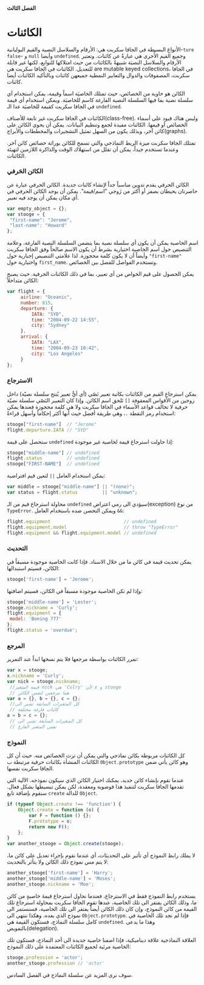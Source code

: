 #### الفصل الثالث

# الكائنات

الأنواع البسيطة في الجافا سكربت هي: الأرقام والسلاسل النصية والقيم البوليانية-`ture` `false`- و `null` وأيضا `undefined`. وجميع القيم الأُخرى هي عبارةٌ عن كائنات. وتعتبر الأرقام والسلاسل النصيَة شبيهةً بالكائنات من حيث امتلاكها للتوابع، لكنها غير قابلة للتعديل. الكائنات في الجافا سكربت هي  are mutable keyed collections، في الجافا سكربت، المصفوفات والدوال والتعابير النمطية جميعهن كائنات وبالتأكيد الكائنات أيضا كائنات. 

الكائن هو حاوية من الخصائص، حيث تمتلك الخاصيَة اسماً وقيمة، يمكن استخدام أي سلسلة نصية بما فيها السلسلة النصية الفارغة كاسم للخاصيَة. ويمكن استخدام أي قيمة في الجافا سكربت كقيمة للخاصيَة عدا الـ `undefined`. 

الكائنات في الجافا سكربت غير تابعة للأصناف(class-free). وليس هناك قيود على أسماء الخصائص أو قيمها. الكائنات مفيدة لجمع وتنظيم البيانات. يمكن أن يحوي الكائن على كائن آخر، وبذلك يكون من السهل تمثيل التشجيرات والمخططات والأبراج(graphs).

تمتلك الجافا سكربت ميزة الربط النماذجي والتي تسمح للكائن بوراثة خصائص كائن آخر. وعندما تستخدم جيداً، يمكن أن تقلل من استهلاك الوقت والذاكرة اللازمين لتهيئة الكائنات.

### الكائن الحَرفي

الكائن الحرفي يقدم تدوين مناسباً جداً لإنشاء كائنات جديدة. الكائن الحرفي عبارة عن حاصرتان يحيطان بصفر أو أكثر من زَوجي "اسم/قيمة". يمكن أن يوجد الكائن الحرفي في أي مكان يمكن أن يوجد فيه تعبير.

```javascript
var empty_object = {};
var stooge = {
 "first-name": "Jerome",
 "last-name": "Howard"
};
```

اسم الخاصية يمكن أن يكون أي سلسلة نصية بما يتضمن السلسلة النصية الفارغة، وعلامة التنصيص حول اسم الخاصية اختيارية بشرط أن يكون الاسم صالحاً وفق الجافا سكربت وأيضاً أن لا يكون كلمة محجوزة. لذا علامتي التنصيص إجبارية حول `"first-name"` واختيارية حول `first_name`. وتستخدم الفواصل للفصل بين الخصائص.

يمكن الحصول على قيم الخواص من أي تعبير، بما في ذلك الكائنات الحرفية. حيث يصبح الكائن متداخلاً:

```javascript
var flight = {
     airline: "Oceanic",
     number: 815,
     departure: {
         IATA: "SYD",
         time: "2004-09-22 14:55",
         city: "Sydney"
     },
     arrival: {
         IATA: "LAX",
         time: "2004-09-23 10:42",
         city: "Los Angeles"
     }
};
```

### الاسترجاع

يمكن استرجاع القيم من الكائنات بكاتبة تعبير نَصّي (أي أيٌّ تعبير يٌنتج سلسلة نصيّة) داخل زوجين من الأقواس المعقوفة `[]` تَلحق اسم الكائن. وإذا كان التعبير النَصّي سلسلة نصيّة حرفية لا تخالف قواعد الأسماء في الجافا سكربت ولا هي كلمة محجوزة فعندها يمكن استخدام رمز النقطة `.`، وهي طريقة أفضل حيث أنها أكثر إحكاماً وأسهل قراءةً: 

```javascript
stooge["first-name"]  // "Jerome"
flight.departure.IATA // "SYD"

```

ستحصل على قيمة `undefined` إذا حاولت استرجاع قيمة لخاصية غير موجودة:

```javascript
stooge["middle-name"] // undefined
flight.status         // undefined
stooge["FIRST-NAME"]  // undefined
```

 

 يمكن استخدام العامل `||` لتعين قيم افتراضية:

```javascript
var middle = stooge["middle-name"] || "(none)";
var status = flight.status         || "unknown";
```

 محاولة استرجاع قيم من الـ `undefined` سيؤدي الى رمي اعتراض(exception) من نوع `TypeError`. ويمكن التحصن ضده باستخدام العامل `&&`:

```javascript
flight.equipment						   // undefined
flight.equipment.model 				       // throw "TypeError"
flight.equipment && flight.equipment.model // undefined
```

### التحديث

يمكن تحديث قيمة في كائن ما من خلال الاسناد. فإذا كانت الخاصية موجودة مسبقاً في الكائن، فسيتم استبدالها: 

```javascript
stooge['first-name'] = 'Jerome';
```

وإذا لم تكن الخاصية موجودة مسبقاً في الكائن، فسيتم اضافتها:

```javascript
stooge['middle-name'] = 'Lester';
stooge.nickname = 'Curly';
flight.equipment = {
 model: 'Boeing 777'
};
flight.status = 'overdue';
```

### المرجع

تمرر الكائنات بواسطة مرجعها فلا يتم نسخها ابداً عند التمرير: 

```javascript
var x = stooge;
x.nickname = 'Curly';
var nick = stooge.nickname;
 //قيمة المتغير nick هي 'Culry' لأن x و stooge
 // هما مرجعين لنفس الكائن
var a = {}, b = {}, c = {};
 //كل المتغيرات السابقة تشير الى
 // كائنات فارغة مختلفة
a = b = c = {};
 // كل المتغيرات السابقة تشير الى
 // نفس المتغير الفارغ

```

### النموذج

كل الكائنات مربوطة بكائن نماذجي والتي يمكن أن ترث الخصائص منه. حيث أن كل الكائنات المنشأة بكائنات حرفية مرتبطة ب `Object.prototype` وهو كائن يأتي ضمن الجافا سكربت نفسها.

عندما تقوم بإنشاء كائن جديد، يمكنك اختيار الكائن الذي سيكون نموذجه. الآلية التي تقدمها الجافا سكربت لتنفيذ هذا فوضوية ومعقدة، لكن يمكن تبسيطها بشكل فعال. سنقوم بإضافة تابع `create` للدالة `Object`. 



```javascript
if (typeof Object.create !== 'function') {
    Object.create = function (o) {
        var F = function () {};
        F.prototype = o;
        return new F();
    };
}
var another_stooge = Object.create(stooge);
```

 لا يملك رابط النموذج أي تأثير على التحديثات، أي عندما نقوم بإجراء تعديل على كائن ما، لا يتم مس نموذج ذلك الكائن ولا يتأثر بالتحديث:

```javascript
another_stooge['first-name'] = 'Harry';
another_stooge['middle-name'] = 'Moses';
another_stooge.nickname = 'Moe';
```

يستخدم رابط النموذج فقط في الاسترجاع، فعندما نحاول استرجاع قيمةَ خاصيةٍ من كائن ما، وذلك الكائن يفتقر  الى تلك الخاصية، عندها تقوم الجافا سكربت بمحاولة استرجاع تلك القيمة من كائن النموذج، وإن كان ذلك الكائن أيضاً يفتقر الى تلك الخاصية، فسنستمر الى نموذج الذي بعده، وهكذا ننتهي الى `Object.prototype`. فإذا لم نجد تلك الخاصية في كامل سلسلة النماذج، فستكون القيمة هي `undefined`. وهذا ما يدعى بالتفويض(delegation). 

العلاقة النماذجية علاقة ديناميكية، فإذا اضفنا خاصية جديدة الى أحد النماذج، فستكون تلك الخاصية مرئية لجميع الكائنات المعتمدة على ذلك النموذج:

```javascript
stooge.profession = 'actor';
another_stooge.profession // 'actor'
```

سوف نرى المزيد عن سلسلة النماذج في الفصل السادس.

### 

